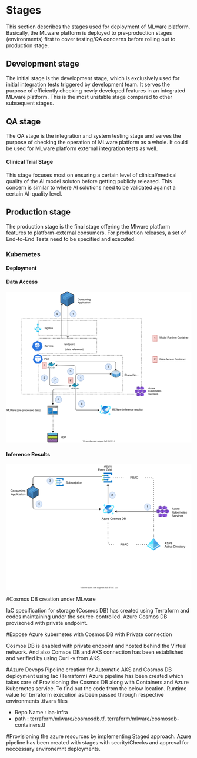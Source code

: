# Stages
This section describes the stages used for deployment of MLware platform. Basically, the MLware platform is deployed to pre-production stages (environments) first to cover testing/QA concerns before rolling out to production stage.

## Development stage
The initial stage is the development stage, which is exclusively used for initial integration tests triggered by development team. It serves the purpose of efficiently checking newly developed features in an integrated MLware platform. This is the most unstable stage compared to other subsequent stages.

## QA stage
The QA stage is the integration and system testing stage and serves the purpose of checking the operation of MLware platform as a whole. It could be used for MLware platform external integration tests as well.

#### Clinical Trial Stage
This stage focuses most on ensuring a certain level of clinical/medical quality of the AI model soluton before getting publicly released. This concern is similar to where AI solutions need to be validated against a certain AI-quality level.

## Production stage
The production stage is the final stage offering the Mlware platform features to platform-external consumers. For production releases, a set of End-to-End Tests need to be specified and executed.

### Kubernetes

#### Deployment

#### Data Access

![inference_data_access.svg](../.attachments/inference_data_access.svg)

#### Inference Results

![inference_persistence.svg](../.attachments/inference_persistence.svg)

#Cosmos DB creation under MLware

 IaC specification for storage (Cosmos DB) has created using Terraform and codes maintaining under the source-controlled. Azure Cosmos DB provisoned with private endpoint.

#Expose Azure kubernetes with Cosmos DB with Private connection

 Cosmos DB is enabled with private endpoint and hosted behind the Virtual network. And also Comsos DB and AKS connection has been established and verified by using Curl -v from AKS.

#Azure Devops Pipeline creation for Automatic AKS and Cosmos DB deployment using Iac (Terraform)
 Azure pipeline has been created which takes care of Provisioning the Cosmos DB along with Containers and Azure Kubernetes service. To find out the code from the below location. Runtime value for terraform execution as been passed through respective environments .tfvars files   
- Repo Name : iaa-infra
- path : terraform/mlware/cosmosdb.tf, terraform/mlware/cosmosdb-containers.tf
    
#Provisioning the azure resources by implementing Staged approach.
Azure pipeline has been created with stages with secrity/Checks and approval for neccessary environemnt deployments.
